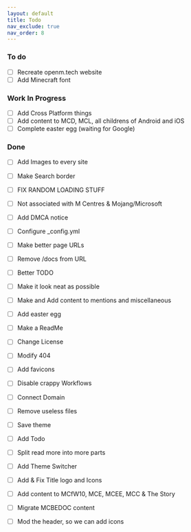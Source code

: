 ```yaml
---
layout: default
title: Todo
nav_exclude: true
nav_order: 8
---
```


### To do

- [ ] Recreate openm.tech website  
- [ ] Add Minecraft font  

### Work In Progress

- [ ] Add Cross Platform things  
- [ ] Add content to MCD, MCL, all childrens of Android and iOS  
- [ ] Complete easter egg (waiting for Google)  

### Done

- [ ] Add Images to every site  
- [ ] Make Search border  
- [ ] FIX RANDOM LOADING STUFF  
- [ ] Not associated with M Centres & Mojang/Microsoft  
- [ ] Add DMCA notice  
- [ ] Configure _config.yml  
- [ ] Make better page URLs  
- [ ] Remove /docs from URL  
- [ ] Better TODO  
- [ ] Make it look neat as possible  
- [ ] Make and Add content to mentions and miscellaneous  
- [ ] Add easter egg  
- [ ] Make a ReadMe  
- [ ] Change License  
- [ ] Modify 404  
- [ ] Add favicons  
- [ ] Disable crappy Workflows  
- [ ] Connect Domain  
- [ ] Remove useless files  
- [ ] Save theme  
- [ ] Add Todo  
- [ ] Split read more into more parts  
- [ ] Add Theme Switcher  
- [ ] Add & Fix Title logo and Icons  
- [ ] Add content to MCfW10, MCE, MCEE, MCC & The Story  
- [ ] Migrate MCBEDOC content  
- [ ] Mod the header, so we can add icons  

